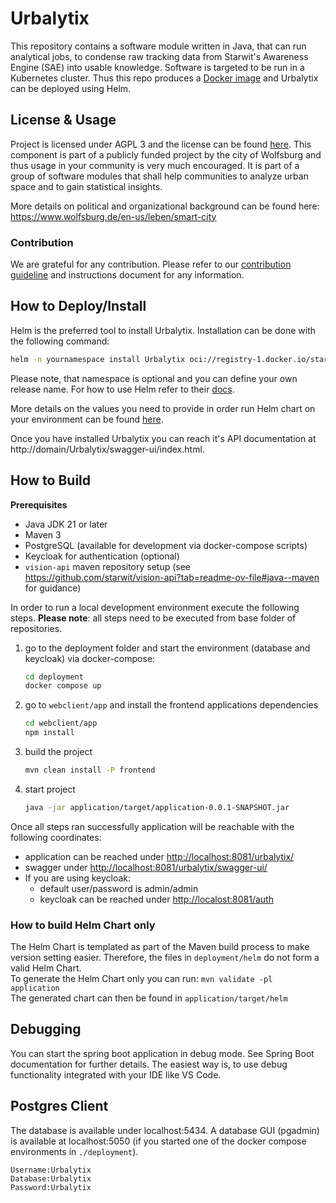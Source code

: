# Urbalytix

This repository contains a software module written in Java, that can run analytical jobs, to condense raw tracking data from Starwit's Awareness Engine (SAE) into usable knowledge. Software is targeted to be run in a Kubernetes cluster. Thus this repo produces a [Docker image](https://hub.docker.com/repository/docker/starwitorg/Urbalytix/general) and Urbalytix can be deployed using Helm.

## License & Usage

Project is licensed under AGPL 3 and the license can be found [here](LICENSE). This component is part of a publicly funded project by the city of Wolfsburg and thus usage in your community is very much encouraged. It is part of a group of software modules that shall help communities to analyze urban space and to gain statistical insights. 

More details on political and organizational background can be found here: https://www.wolfsburg.de/en-us/leben/smart-city

### Contribution

We are grateful for any contribution. Please refer to our [contribution guideline](CONTRIBUTING.md) and instructions document for any information.

## How to Deploy/Install

Helm is the preferred tool to install Urbalytix. Installation can be done with the following command:

```bash
helm -n yournamespace install Urbalytix oci://registry-1.docker.io/starwitorg/Urbalytix -f yourvalues.yaml
```

Please note, that namespace is optional and you can define your own release name. For how to use Helm refer to their [docs](https://helm.sh/docs/intro/using_helm/).

More details on the values you need to provide in order run Helm chart on your environment can be found [here](deployment/helm/Urbalytix/Readme.md).

Once you have installed Urbalytix you can reach it's API documentation at http://domain/Urbalytix/swagger-ui/index.html.

## How to Build

__Prerequisites__ 

* Java JDK 21 or later
* Maven 3
* PostgreSQL (available for development via docker-compose scripts)
* Keycloak for authentication (optional)
* `vision-api` maven repository setup (see https://github.com/starwit/vision-api?tab=readme-ov-file#java--maven for guidance)

In order to run a local development environment execute the following steps.
__Please note__: all steps need to be executed from base folder of repositories.

1) go to the deployment folder and start the environment (database and keycloak) via docker-compose:

    ```bash
    cd deployment
    docker compose up
    ```

2) go to `webclient/app` and install the frontend applications dependencies

    ```bash
    cd webclient/app
    npm install
    ```

3) build the project

    ```bash
    mvn clean install -P frontend
    ```

4) start project

    ```bash
    java -jar application/target/application-0.0.1-SNAPSHOT.jar
    ```

Once all steps ran successfully application will be reachable with the following coordinates:

* application can be reached under <http://localhost:8081/urbalytix/>
* swagger under <http://localhost:8081/urbalytix/swagger-ui/>
* If you are using keycloak:
  * default user/password is admin/admin
  * keycloak can be reached under <http://localost:8081/auth>


### How to build Helm Chart only
The Helm Chart is templated as part of the Maven build process to make version setting easier. Therefore, the files in `deployment/helm` do not form a valid Helm Chart.\
To generate the Helm Chart only you can run: `mvn validate -pl application`\
The generated chart can then be found in `application/target/helm`

## Debugging

You can start the spring boot application in debug mode. See Spring Boot documentation for further details. The easiest way is, to use debug functionality integrated with your IDE like VS Code.

## Postgres Client

The database is available under localhost:5434. A database GUI (pgadmin) is available at localhost:5050 (if you started one of the docker compose environments in `./deployment`).

```properties
Username:Urbalytix
Database:Urbalytix
Password:Urbalytix
```
